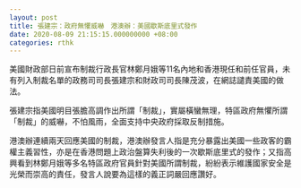 ```yaml
---
layout: post
title: 張建宗：政府無懼威嚇　港澳辦：美國歇斯底里式發作
date: 2020-08-09 21:15:15.000000000 +08:00
categories: rthk
---
```


美國財政部日前宣布制裁行政長官林鄭月娥等11名內地和香港現任和前任官員，未有列入制裁名單的政務司司長張建宗和財政司司長陳茂波，在網誌譴責美國的做法。 

張建宗指美國明目張膽高調作出所謂「制裁」，實屬橫蠻無理，特區政府無懼所謂「制裁」的威嚇，不怕風雨，全面支持中央政府採取反制措施。

港澳辦連續兩天回應美國的制裁，港澳辦發言人指是充分暴露出美國一些政客的霸權主義習性，亦是在香港問題上政治盤算失利後的一次歇斯底里式的發作；又指高興看到林鄭月娥等多名特區政府官員針對美國所謂制裁，紛紛表示維護國家安全是光榮而崇高的責任，發言人說要為這樣的義正詞嚴回應讚好。
